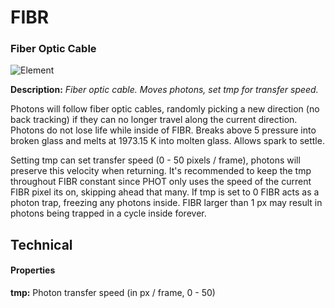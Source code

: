 # FIBR
### Fiber Optic Cable

![Element](https://i.imgur.com/Lc5iUFW.gif)

**Description:**  *Fiber optic cable. Moves photons, set tmp for transfer speed.*

Photons will follow fiber optic cables, randomly picking a new direction (no back tracking) if they can no longer travel along the current direction. Photons do not lose life while inside of FIBR. Breaks above 5 pressure into broken glass and melts at 1973.15 K into molten glass. Allows spark to settle.

Setting tmp can set transfer speed (0 - 50 pixels / frame), photons will preserve this velocity when returning. It's recommended to keep the tmp throughout FIBR constant since PHOT only uses the speed of the current FIBR pixel its on, skipping ahead that many. If tmp is set to 0 FIBR acts as a photon trap, freezing any photons inside. FIBR larger than 1 px may result in photons being trapped in a cycle inside forever.

## Technical
#### Properties
**tmp:** Photon transfer speed (in px / frame, 0 - 50)